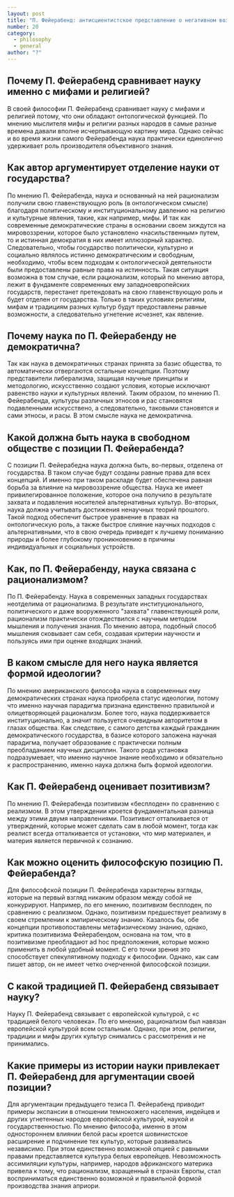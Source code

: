 ```yaml
---
layout: post
title: "П. Фейерабенд: антисциентистское представление о негативном воздействии науки как социокультурной силы"
number: 20
category:
  - philosophy
  - general
author: "?"
---
```


## Почему П. Фейерабенд сравнивает науку именно с мифами и религией?
В своей философии П. Фейерабенд сравнивает науку с мифами и религией потому, что они обладают онтологической функцией. По мнению мыслителя мифы и религии разных народов в самые разные времена давали вполне исчерпывающую картину мира. Однако сейчас и во время жизни самого Фейерабенда наука практически единолично удерживает роль производителя объективного знания.

## Как автор аргументирует отделение науки от государства?
По мнению П. Фейерабенда, наука и основанный на ней рационализм получили свою главенствующую роль (в онтологическом смысле) благодаря политическому и институциональному давлению на религию и культурные явления, такие, как например, мифы. И так как современные демократические страны в основании своем зиждутся на мировоззрении, которое было установлено «насильственным» путем, то и истинная демократия в них имеет иллюзорный характер. Следовательно, чтобы государство политически, культурно и социально являлось истинно демократическим и свободным, необходимо, чтобы всем подходам к онтологической деятельности были предоставлены равные права на истинность. Такая ситуация возможна в том случае, если рационализм, который по мнению автора, лежит в фундаменте современных ему западноевропейских государств, перестанет претендовать на свою главенствующую роль и будет отделен от государства. Только в таких условиях религиям, мифам и традициям разных культур будут предоставлены равные возможности, а следовательно угнетение исчезнет, как явление.

## Почему наука по П. Фейерабенду не демократична?
Так как наука в демократичных странах принята за базис общества, то автоматически отвергаются остальные концепции. Поэтому представители либерализма, защищая научные принципы и методологию, искусственно создают условия, которые исключают равенство науки и культурных явлений. Таким образом, по мнению П. Фейерабенда, культуры различных этносов и рас становятся подавленными искусствено, а следовательно, таковыми становятся и сами этносы, и расы. В этом смысле наука не демократична.

## Какой должна быть наука в свободном обществе с позиции П. Фейерабенда?
С позиции П. Фейерабедна наука должна быть, во-первых, отделена от государства. В таком случае будут созданы равные права для всех концепций. И именно при таком раскладе будет обеспечена равная борьба за влияние на мировоззрение общества. Наука же имеет привилегированное положение, которое она получило в результате захвата и подавления носителей альтернативных культур. Во-вторых, наука должна учитывать достижения ненаучных теорий прошлого. Такой подход обеспечит быстрое уравнение в правах на онтологическую роль, а также быстрое слияние научных подходов с альтернативными, что в свою очередь приведет к лучшему пониманию природы и более глубокому проникновению в причины индивидуальных и социальных устройств.

## Как, по П. Фейерабенду, наука связана с рационализмом?
По П. Фейерабенду. Наука в современных западных государствах неотделима от рационализма. В результате институционального, политического и даже вооруженного "захвата" главенствующей роли, рационализм практически отождествился с научным методом мышления и получения знания. По мнению автора, подобный способ мышления сковывает сам себя, создавая критерии научности и пользуясь ими при оценке входящих знаний. 

## В каком смысле для него наука является формой идеологии?
По мнению американского философа наука в современных ему демократических странах наука приобрела статус идеологии, потому что именно научная парадигма признана единственно правильной и олицетворяющей рационализм. Более того, наука поддерживается институционально, а значит пользуется очевидным авторитетом в глазах общества. Как следствие, с самого детства каждый гражданин демократического государства, в базисе которого заложена научная парадигма, получает образование с практически полным преобладанием научных дисциплин. Такого рода установка подразумевает, что именно научное знание необходимо и обязательно к распространению, именно наука должна быть формой идеологии.

## Как П. Фейерабенд оценивает позитивизм?
По мнению П. Фейерабенда позитивизм «бесплоден» по сравнению с реализмом. В этом утверждении кроется фундаментальная разница между этими двумя направлениями. Позитивист отталкивается от утверждений, которые может сделать сам в любой момент, тогда как реалист всегда отталкивается от установки, что мир материален, и материя является первичной к сознанию.

## Как можно оценить философскую позицию П. Фейерабенда?
Для философской позиции П. Фейерабенда характерны взгляды, которые на первый взгляд никаким образом между собой не конкурируют. Например, по его мнению, позитивизм бесплоден, по сравнению с реализмом. Однако, позитивизм предшествует реализму в своем стремлении к эмпирическому знанию. Казалось бы, обе концепции противопоставлены метафизическому знанию, однако, критика позитивизма Фейерабендом, основана на том, что в позитивизме преобладают ad hoc предположения, которые можно применить в любой удобный момент. С его точки зрения это способствует спекулятивному подходу к философии.  Однако, как сам пишет автор, он не имеет четко очерченной философской позиции.

## С какой традицией П. Фейерабенд связывает науку?
Науку П. Фейерабенд связывает с европейской культурой, с «с традицией белого человека». По его мнению, рационализм был навязан европейской культурой всем остальным. Однако, при этом, религии, традиции и мифы других культур снимались с рассмотрения и не принимались.

## Какие примеры из истории науки привлекает П. Фейерабенд для аргументации своей позиции?
Для аргументации предыдущего тезиса П. Фейерабенд приводит примеры экспансии в отношении темнокожего населения, индейцев и других угнетенных народов европейской культурой, наукой и государственностью. По мнению философа, именно в этом одностороннем влиянии белой расы кроется шовинистское расширение и подчинение тех культур, которые развивались независимо. При этом единственно возможной опцией с равными правами представляется культура белых европейцев. Невозможность ассимиляции культуры, например, народов африканского материка привела к тому, что рационализм, взращенный в странах Европы, стал восприниматься единственно возможной и правильной формой производства знания априори.
